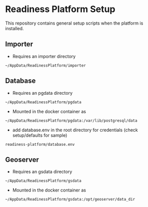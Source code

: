 # Readiness Platform Setup

This repository contains general setup scripts when the platform is installed.


## Importer

- Requires an importer directory

`~/AppData/ReadinessPlatform/importer`


## Database

- Requires an pgdata directory

`~/AppData/ReadinessPlatform/pgdata`

- Mounted in the docker container as

`~/AppData/ReadinessPlatform/pgdata:/var/lib/postgresql/data`

- add database.env in the root directory for credentials (check setup/defaults for sample)

`readiness-platform/database.env`


## Geoserver

- Requires an gsdata directory

`~/AppData/ReadinessPlatform/gsdata`

- Mounted in the docker container as

`~/AppData/ReadinessPlatform/gsdata:/opt/geoserver/data_dir`
